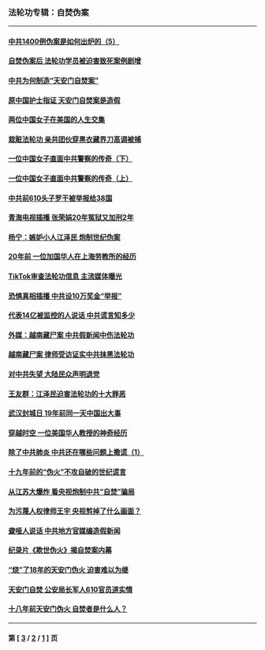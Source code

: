 ### 法轮功专辑：自焚伪案
---
#### [中共1400例伪案是如何出炉的（5）](../../pages/nf5562/n13226831.md?03090430) 
#### [自焚伪案后 法轮功学员被迫害致死案例剧增](../../pages/nf5562/n13190600.md?03090430) 
#### [中共为何制造“天安门自焚案”](../../pages/nf5562/n13183270.md?03090430) 
#### [原中国护士指证 天安门自焚案是造假](../../pages/nf5562/n13172289.md?03090430) 
#### [两位中国女子在美国的人生交集](../../pages/nf5562/n13156138.md?03090430) 
#### [栽赃法轮功 亲共团伙穿黑衣藏界刀高调被捕](../../pages/nf5562/n13073780.md?03090430) 
#### [一位中国女子直面中共警察的传奇（下）](../../pages/nf5562/n12989706.md?03090430) 
#### [一位中国女子直面中共警察的传奇（上）](../../pages/nf5562/n12985072.md?03090430) 
#### [中共前610头子罗干被举报给38国](../../pages/nf5562/n12975419.md?03090430) 
#### [青海电视插播 张荣娟20年冤狱又加刑2年](../../pages/nf5562/n12738166.md?03090430) 
#### [杨宁：嫉妒小人江泽民 炮制世纪伪案](../../pages/nf5562/n12724108.md?03090430) 
#### [20年前 一位加国华人在上海劳教所的经历](../../pages/nf5562/n12707932.md?03090430) 
#### [TikTok审查法轮功信息 主流媒体曝光](../../pages/nf5562/n12362336.md?03090430) 
#### [恐惧真相插播 中共设10万奖金“举报”](../../pages/nf5562/n12306396.md?03090430) 
#### [代表14亿被监控的人说话 中共谎言知多少](../../pages/nf5562/n12297484.md?03090430) 
#### [外媒：越南藏尸案 中共假新闻中伤法轮功](../../pages/nf5562/n12264411.md?03090430) 
#### [越南藏尸案 律师受访证实中共抹黑法轮功](../../pages/nf5562/n12261878.md?03090430) 
#### [对中共失望 大陆民众声明退党](../../pages/nf5562/n12187315.md?03090430) 
#### [王友群：江泽民迫害法轮功的十大罪恶](../../pages/nf5562/n12169074.md?03090430) 
#### [武汉封城日 19年前同一天中国出大事](../../pages/nf5562/n12150901.md?03090430) 
#### [穿越时空  一位美国华人教授的神奇经历](../../pages/nf5562/n12097460.md?03090430) 
#### [除了中共肺炎 中共还在哪些问题上撒谎（1）](../../pages/nf5562/n11955770.md?03090430) 
#### [十九年前的“伪火”不攻自破的世纪谎言](../../pages/nf5562/n11813238.md?03090430) 
#### [从江苏大爆炸 看央视炮制中共“自焚”骗局](../../pages/nf5562/n11140275.md?03090430) 
#### [为污蔑人权律师王宇 央视剪掉了什么画面？](../../pages/nf5562/n11130142.md?03090430) 
#### [聋哑人说话 中共地方官媒编造假新闻](../../pages/nf5562/n11006067.md?03090430) 
#### [纪录片《欺世伪火》揭自焚案内幕](../../pages/nf5562/n11002664.md?03090430) 
#### [“烧”了18年的天安门伪火 迫害难以为继](../../pages/nf5562/n10996660.md?03090430) 
#### [天安门自焚 公安局长军人610官员道实情](../../pages/nf5562/n10997098.md?03090430) 
#### [十八年前天安门伪火 自焚者是什么人？](../../pages/nf5562/n10996556.md?03090430) 

---
#### 第 [ [3](./3.md?03090430) / [2](./2.md?03090430) / [1](./1.md?03090430) ] 页
